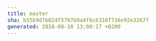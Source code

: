 ```yaml
---
title: master
sha: b55b9d7b824f5797b0a4f6c6316f716e92e3267f
generated: 2018-08-10 13:00:17 +0200
---
```

